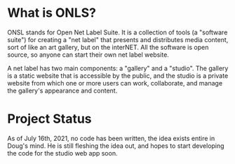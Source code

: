 # What is ONLS?
 ONSL stands for Open Net Label Suite. It is a collection of tools (a "software suite") for creating a "net label" that presents and distributes media content, sort of like an art gallery, but on the interNET. All the software is open source, so anyone can start their own net label website.
 
 A net label has two main components: a "gallery" and a "studio". The gallery is a static website that is accessible by the public, and the studio is a private website from which one or more users can work, collaborate, and manage the gallery's appearance and content.

# Project Status
 As of July 16th, 2021, no code has been written, the idea exists entire in Doug's mind. He is still fleshing the idea out, and hopes to start developing the code for the studio web app soon.